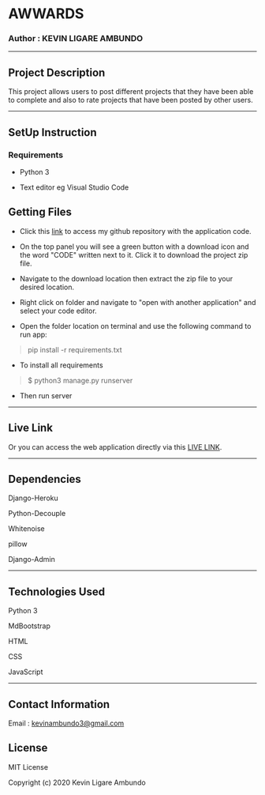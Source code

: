 # AWWARDS

### Author : KEVIN LIGARE AMBUNDO

*****

## Project Description

This project allows users to post different projects that they have been able to complete and also to rate projects that have been posted by other users.

*****

## SetUp Instruction

### Requirements

* Python 3

* Text editor eg Visual Studio Code

## Getting Files

* Click this [link](https://github.com/kevin3708/Django-IP3) to access my github repository with the application code.

* On the top panel you will see a green button with a download icon and the word "CODE" written next to it. Click it to download the project zip file.​

* Navigate to the download location then extract the zip file to your desired location.​

* Right click on folder and navigate to "open with another application" and select your code editor.

* Open the folder location on terminal and use the following command to run app:

> pip install -r requirements.txt

* To install all requirements

> $ python3 manage.py runserver

* Then run server

*****

## Live Link
Or you can access the web application directly via this [LIVE LINK](https://mighty-cove-22379.herokuapp.com/).

*****

## Dependencies

Django-Heroku

Python-Decouple

Whitenoise

pillow

Django-Admin

*****

## Technologies Used

Python 3

MdBootstrap

HTML

CSS

JavaScript

*****
## Contact Information
Email : kevinambundo3@gmail.com


## License

MIT License

Copyright (c) 2020 Kevin Ligare Ambundo
